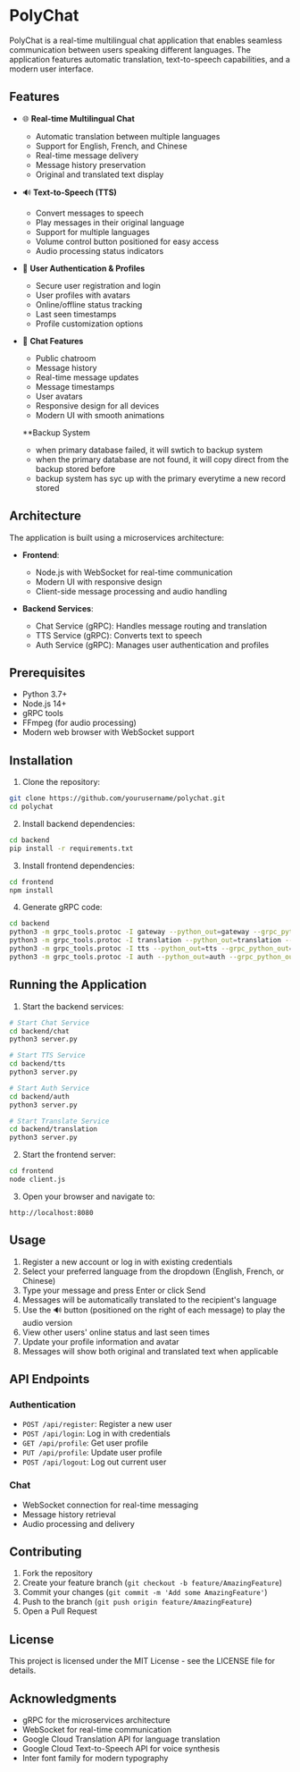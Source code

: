 # PolyChat

PolyChat is a real-time multilingual chat application that enables seamless communication between users speaking different languages. The application features automatic translation, text-to-speech capabilities, and a modern user interface.

## Features

- 🌐 **Real-time Multilingual Chat**
  - Automatic translation between multiple languages
  - Support for English, French, and Chinese
  - Real-time message delivery
  - Message history preservation
  - Original and translated text display

- 🔊 **Text-to-Speech (TTS)**
  - Convert messages to speech
  - Play messages in their original language
  - Support for multiple languages
  - Volume control button positioned for easy access
  - Audio processing status indicators

- 👤 **User Authentication & Profiles**
  - Secure user registration and login
  - User profiles with avatars
  - Online/offline status tracking
  - Last seen timestamps
  - Profile customization options

- 💬 **Chat Features**
  - Public chatroom
  - Message history
  - Real-time message updates
  - Message timestamps
  - User avatars
  - Responsive design for all devices
  - Modern UI with smooth animations

   **Backup System
   - when primary database failed, it will swtich to backup system
   - when the primary database are not found, it will copy direct from the backup stored before
   - backup system has syc up with the primary everytime a new record stored

## Architecture

The application is built using a microservices architecture:

- **Frontend**: 
  - Node.js with WebSocket for real-time communication
  - Modern UI with responsive design
  - Client-side message processing and audio handling

- **Backend Services**:
  - Chat Service (gRPC): Handles message routing and translation
  - TTS Service (gRPC): Converts text to speech
  - Auth Service (gRPC): Manages user authentication and profiles

## Prerequisites

- Python 3.7+
- Node.js 14+
- gRPC tools
- FFmpeg (for audio processing)
- Modern web browser with WebSocket support

## Installation

1. Clone the repository:
```bash
git clone https://github.com/yourusername/polychat.git
cd polychat
```

2. Install backend dependencies:
```bash
cd backend
pip install -r requirements.txt
```

3. Install frontend dependencies:
```bash
cd frontend
npm install
```

4. Generate gRPC code:
```bash
cd backend
python3 -m grpc_tools.protoc -I gateway --python_out=gateway --grpc_python_out=gateway gateway/chat.proto
python3 -m grpc_tools.protoc -I translation --python_out=translation --grpc_python_out=translation translation/translate.proto
python3 -m grpc_tools.protoc -I tts --python_out=tts --grpc_python_out=tts tts/tts.proto
python3 -m grpc_tools.protoc -I auth --python_out=auth --grpc_python_out=auth auth/auth.proto
```

## Running the Application

1. Start the backend services:
```bash
# Start Chat Service
cd backend/chat
python3 server.py

# Start TTS Service
cd backend/tts
python3 server.py

# Start Auth Service
cd backend/auth
python3 server.py

# Start Translate Service
cd backend/translation
python3 server.py
```

2. Start the frontend server:
```bash
cd frontend
node client.js
```

3. Open your browser and navigate to:
```
http://localhost:8080
```

## Usage

1. Register a new account or log in with existing credentials
2. Select your preferred language from the dropdown (English, French, or Chinese)
3. Type your message and press Enter or click Send
4. Messages will be automatically translated to the recipient's language
5. Use the 🔊 button (positioned on the right of each message) to play the audio version
6. View other users' online status and last seen times
7. Update your profile information and avatar
8. Messages will show both original and translated text when applicable

## API Endpoints

### Authentication
- `POST /api/register`: Register a new user
- `POST /api/login`: Log in with credentials
- `GET /api/profile`: Get user profile
- `PUT /api/profile`: Update user profile
- `POST /api/logout`: Log out current user

### Chat
- WebSocket connection for real-time messaging
- Message history retrieval
- Audio processing and delivery

## Contributing

1. Fork the repository
2. Create your feature branch (`git checkout -b feature/AmazingFeature`)
3. Commit your changes (`git commit -m 'Add some AmazingFeature'`)
4. Push to the branch (`git push origin feature/AmazingFeature`)
5. Open a Pull Request

## License

This project is licensed under the MIT License - see the LICENSE file for details.

## Acknowledgments

- gRPC for the microservices architecture
- WebSocket for real-time communication
- Google Cloud Translation API for language translation
- Google Cloud Text-to-Speech API for voice synthesis
- Inter font family for modern typography 